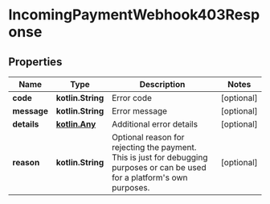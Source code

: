 
# IncomingPaymentWebhook403Response

## Properties
| Name | Type | Description | Notes |
| ------------ | ------------- | ------------- | ------------- |
| **code** | **kotlin.String** | Error code |  [optional] |
| **message** | **kotlin.String** | Error message |  [optional] |
| **details** | [**kotlin.Any**](.md) | Additional error details |  [optional] |
| **reason** | **kotlin.String** | Optional reason for rejecting the payment. This is just for debugging purposes or can be used for a platform&#39;s own purposes. |  [optional] |



